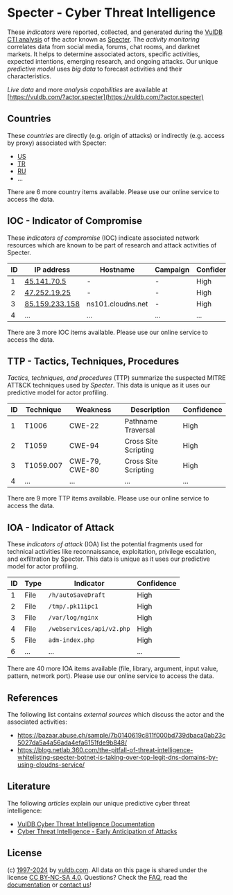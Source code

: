 # Specter - Cyber Threat Intelligence

These _indicators_ were reported, collected, and generated during the [VulDB CTI analysis](https://vuldb.com/?kb.cti) of the actor known as [Specter](https://vuldb.com/?actor.specter). The _activity monitoring_ correlates data from social media, forums, chat rooms, and darknet markets. It helps to determine associated actors, specific activities, expected intentions, emerging research, and ongoing attacks. Our unique _predictive model_ uses _big data_ to forecast activities and their characteristics.

_Live data_ and more _analysis capabilities_ are available at [https://vuldb.com/?actor.specter](https://vuldb.com/?actor.specter)

## Countries

These _countries_ are directly (e.g. origin of attacks) or indirectly (e.g. access by proxy) associated with Specter:

* [US](https://vuldb.com/?country.us)
* [TR](https://vuldb.com/?country.tr)
* [RU](https://vuldb.com/?country.ru)
* ...

There are 6 more country items available. Please use our online service to access the data.

## IOC - Indicator of Compromise

These _indicators of compromise_ (IOC) indicate associated network resources which are known to be part of research and attack activities of Specter.

ID | IP address | Hostname | Campaign | Confidence
-- | ---------- | -------- | -------- | ----------
1 | [45.141.70.5](https://vuldb.com/?ip.45.141.70.5) | - | - | High
2 | [47.252.19.25](https://vuldb.com/?ip.47.252.19.25) | - | - | High
3 | [85.159.233.158](https://vuldb.com/?ip.85.159.233.158) | ns101.cloudns.net | - | High
4 | ... | ... | ... | ...

There are 3 more IOC items available. Please use our online service to access the data.

## TTP - Tactics, Techniques, Procedures

_Tactics, techniques, and procedures_ (TTP) summarize the suspected MITRE ATT&CK techniques used by _Specter_. This data is unique as it uses our predictive model for actor profiling.

ID | Technique | Weakness | Description | Confidence
-- | --------- | -------- | ----------- | ----------
1 | T1006 | CWE-22 | Pathname Traversal | High
2 | T1059 | CWE-94 | Cross Site Scripting | High
3 | T1059.007 | CWE-79, CWE-80 | Cross Site Scripting | High
4 | ... | ... | ... | ...

There are 9 more TTP items available. Please use our online service to access the data.

## IOA - Indicator of Attack

These _indicators of attack_ (IOA) list the potential fragments used for technical activities like reconnaissance, exploitation, privilege escalation, and exfiltration by Specter. This data is unique as it uses our predictive model for actor profiling.

ID | Type | Indicator | Confidence
-- | ---- | --------- | ----------
1 | File | `/h/autoSaveDraft` | High
2 | File | `/tmp/.pk11ipc1` | High
3 | File | `/var/log/nginx` | High
4 | File | `/webservices/api/v2.php` | High
5 | File | `adm-index.php` | High
6 | ... | ... | ...

There are 40 more IOA items available (file, library, argument, input value, pattern, network port). Please use our online service to access the data.

## References

The following list contains _external sources_ which discuss the actor and the associated activities:

* https://bazaar.abuse.ch/sample/7b0140619c811f000bd739dbaca0ab23c5027da5a4a56ada4efa6151fde9b848/
* https://blog.netlab.360.com/the-pitfall-of-threat-intelligence-whitelisting-specter-botnet-is-taking-over-top-legit-dns-domains-by-using-cloudns-service/

## Literature

The following _articles_ explain our unique predictive cyber threat intelligence:

* [VulDB Cyber Threat Intelligence Documentation](https://vuldb.com/?kb.cti)
* [Cyber Threat Intelligence - Early Anticipation of Attacks](https://www.scip.ch/en/?labs.20201022)

## License

(c) [1997-2024](https://vuldb.com/?kb.changelog) by [vuldb.com](https://vuldb.com/?kb.about). All data on this page is shared under the license [CC BY-NC-SA 4.0](https://creativecommons.org/licenses/by-nc-sa/4.0/). Questions? Check the [FAQ](https://vuldb.com/?kb.faq), read the [documentation](https://vuldb.com/?kb) or [contact us](https://vuldb.com/?contact)!
